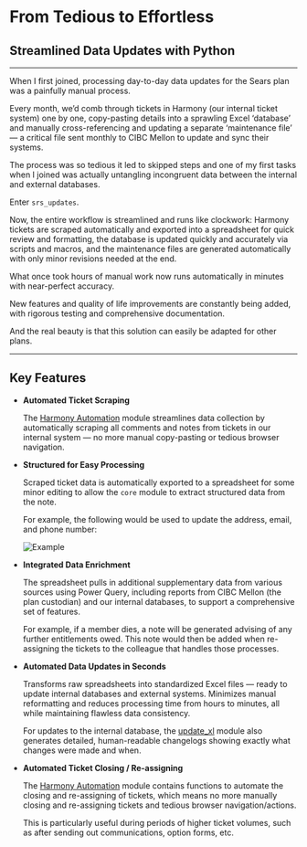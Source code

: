 # From Tedious to Effortless


<!-- ... -->

## Streamlined Data Updates with Python

------------------------------------------------------------------------

When I first joined, processing day-to-day data updates for the Sears
plan was a painfully manual process.

Every month, we’d comb through tickets in Harmony (our internal ticket
system) one by one, copy-pasting details into a sprawling Excel
‘database’ and manually cross-referencing and updating a separate
‘maintenance file’ — a critical file sent monthly to CIBC Mellon to
update and sync their systems.

The process was so tedious it led to skipped steps and one of my first
tasks when I joined was actually untangling incongruent data between the
internal and external databases.

Enter `srs_updates`.

Now, the entire workflow is streamlined and runs like clockwork: Harmony
tickets are scraped automatically and exported into a spreadsheet for
quick review and formatting, the database is updated quickly and
accurately via scripts and macros, and the maintenance files are
generated automatically with only minor revisions needed at the end.

What once took hours of manual work now runs automatically in minutes
with near-perfect accuracy.

New features and quality of life improvements are constantly being
added, with rigorous testing and comprehensive documentation.

And the real beauty is that this solution can easily be adapted for
other plans.

------------------------------------------------------------------------

## Key Features

- **Automated Ticket Scraping**

  The [Harmony Automation](./11_harmony_automation.ipynb) module
  streamlines data collection by automatically scraping all comments and
  notes from tickets in our internal system — no more manual
  copy-pasting or tedious browser navigation.

- **Structured for Easy Processing**

  Scraped ticket data is automatically exported to a spreadsheet for
  some minor editing to allow the `core` module to extract structured
  data from the note.

  For example, the following would be used to update the address, email,
  and phone number:

  ![Example](./images/example_ticket_note.png)

- **Integrated Data Enrichment**

  The spreadsheet pulls in additional supplementary data from various
  sources using Power Query, including reports from CIBC Mellon (the
  plan custodian) and our internal databases, to support a comprehensive
  set of features.

  For example, if a member dies, a note will be generated advising of
  any further entitlements owed. This note would then be added when
  re-assigning the tickets to the colleague that handles those
  processes.

- **Automated Data Updates in Seconds**

  Transforms raw spreadsheets into standardized Excel files — ready to
  update internal databases and external systems. Minimizes manual
  reformatting and reduces processing time from hours to minutes, all
  while maintaining flawless data consistency.

  For updates to the internal database, the
  [update_xl](./08_update_xl.ipynb) module also generates detailed,
  human-readable changelogs showing exactly what changes were made and
  when.

- **Automated Ticket Closing / Re-assigning**

  The [Harmony Automation](./11_harmony_automation.ipynb) module
  contains functions to automate the closing and re-assigning of
  tickets, which means no more manually closing and re-assigning tickets
  and tedious browser navigation/actions.

  This is particularly useful during periods of higher ticket volumes,
  such as after sending out communications, option forms, etc.
